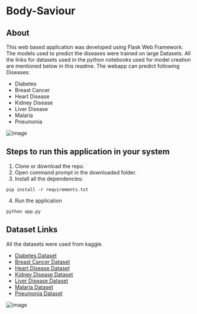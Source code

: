 # Body-Saviour
## About

This web based application was developed using Flask Web Framework. The models used to predict the diseases were trained on large Datasets. All the links for datasets used in the python notebooks used for model creation are mentioned below in this readme. The webapp can predict following Diseases:

- Diabetes
- Breast Cancer
- Heart Disease
- Kidney Disease
- Liver Disease
- Malaria
- Pneumonia

![image](https://user-images.githubusercontent.com/65901214/150429725-6b4bee8f-3bc2-4912-a7ad-d94e3a3a83ee.png)

## Steps to run this application in your system

1. Clone or download the repo.
2. Open command prompt in the downloaded folder.
3. Install all the dependencies:

```
pip install -r requirements.txt
```
4. Run the application

```
python app.py
```

## Dataset Links

All the datasets were used from kaggle.

- [Diabetes Dataset](https://www.kaggle.com/uciml/pima-indians-diabetes-database)
- [Breast Cancer Dataset](https://www.kaggle.com/uciml/breast-cancer-wisconsin-data)
- [Heart Disease Dataset](https://www.kaggle.com/ronitf/heart-disease-uci)
- [Kidney Disease Dataset](https://www.kaggle.com/mansoordaku/ckdisease)
- [Liver Disease Dataset](https://www.kaggle.com/uciml/indian-liver-patient-records)
- [Malaria Dataset](https://www.kaggle.com/iarunava/cell-images-for-detecting-malaria)
- [Pneumonia Dataset](https://www.kaggle.com/nih-chest-xrays/data)


![image](https://user-images.githubusercontent.com/65901214/150429564-6ee9abff-797a-4a3a-9ea4-3fc297924e34.png)



